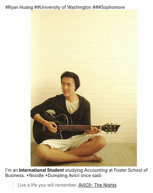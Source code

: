 #Ryan Huang
##University of Washington
###Sophomore
![my photo](me.jpg)
I'm an **International Student** studying *Accounting* at Foster School of Business.
*Noodle
*Dumpling
Avicii once said:
> Live a life you will remember.
[AVICII- The Nights](https://www.youtube.com/watch?v=UtF6Jej8yb4)